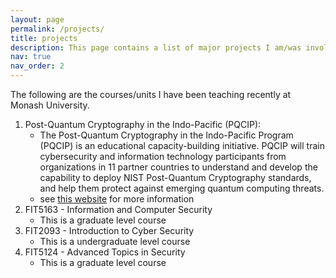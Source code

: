 ```yaml
---
layout: page
permalink: /projects/
title: projects
description: This page contains a list of major projects I am/was involved in.
nav: true
nav_order: 2
---
```


The following are the courses/units I have been teaching recently at Monash University.

1. Post-Quantum Cryptography in the Indo-Pacific (PQCIP): 
	- The Post-Quantum Cryptography in the Indo-Pacific Program (PQCIP) is an educational capacity-building initiative. PQCIP will train cybersecurity and information technology participants from organizations in 11 partner countries to understand and develop the capability to deploy NIST Post-Quantum Cryptography standards, and help them protect against emerging quantum computing threats.
	- see [this website](https://ocsc.com.au/pqcip/) for more information
2. FIT5163 - Information and Computer Security
	- This is a graduate level course
3. FIT2093 - Introduction to Cyber Security
	- This is a undergraduate level course
4. FIT5124 - Advanced Topics in Security
	- This is a graduate level course
